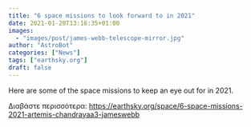 ```yaml
---
title: "6 space missions to look forward to in 2021"
date: 2021-01-20T13:16:35+01:00
images:
  - "images/post/james-webb-telescope-mirror.jpg"
author: "AstroBot"
categories: ["News"]
tags: ["earthsky.org"]
draft: false
---
```


Here are some of the space missions to keep an eye out for in 2021.

Διαβάστε περισσότερα: https://earthsky.org/space/6-space-missions-2021-artemis-chandrayaa3-jameswebb
